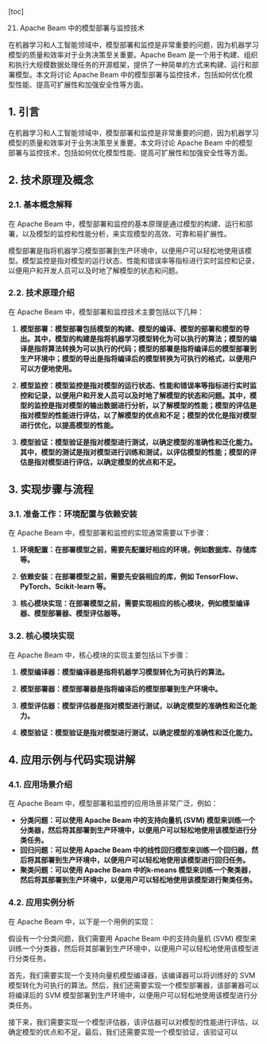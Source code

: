
[toc]                    
                
                
21. Apache Beam 中的模型部署与监控技术

在机器学习和人工智能领域中，模型部署和监控是非常重要的问题，因为机器学习模型的质量和效率对于业务决策至关重要。Apache Beam 是一个用于构建、组织和执行大规模数据处理任务的开源框架，提供了一种简单的方式来构建、运行和部署模型。本文将讨论 Apache Beam 中的模型部署与监控技术，包括如何优化模型性能、提高可扩展性和加强安全性等方面。

## 1. 引言

在机器学习和人工智能领域中，模型部署和监控是非常重要的问题，因为机器学习模型的质量和效率对于业务决策至关重要。本文将讨论 Apache Beam 中的模型部署与监控技术，包括如何优化模型性能、提高可扩展性和加强安全性等方面。

## 2. 技术原理及概念

### 2.1. 基本概念解释

在 Apache Beam 中，模型部署和监控的基本原理是通过模型的构建、运行和部署，以及模型的监控和性能分析，来实现模型的高效、可靠和易扩展性。

模型部署是指将机器学习模型部署到生产环境中，以便用户可以轻松地使用该模型。模型监控是指对模型的运行状态、性能和错误率等指标进行实时监控和记录，以便用户和开发人员可以及时地了解模型的状态和问题。

### 2.2. 技术原理介绍

在 Apache Beam 中，模型部署和监控技术主要包括以下几种：

1. **模型部署：模型部署包括模型的构建、模型的编译、模型的部署和模型的导出。其中，模型的构建是指将机器学习模型转化为可以执行的算法；模型的编译是指将算法转换为可以执行的代码；模型的部署是指将编译后的模型部署到生产环境中；模型的导出是指将编译后的模型转换为可执行的格式，以便用户可以方便地使用。**

2. **模型监控：模型监控是指对模型的运行状态、性能和错误率等指标进行实时监控和记录，以便用户和开发人员可以及时地了解模型的状态和问题。其中，模型的监控是指对模型的输出数据进行分析，以了解模型的性能；模型的评估是指对模型的性能进行评估，以了解模型的优点和不足；模型的优化是指对模型进行优化，以提高模型的性能。**

3. **模型验证：模型验证是指对模型进行测试，以确定模型的准确性和泛化能力。其中，模型的测试是指对模型进行训练和测试，以评估模型的性能；模型的评估是指对模型进行评估，以确定模型的优点和不足。**

## 3. 实现步骤与流程

### 3.1. 准备工作：环境配置与依赖安装

在 Apache Beam 中，模型部署和监控的实现通常需要以下步骤：

1. **环境配置：在部署模型之前，需要先配置好相应的环境，例如数据库、存储库等。**

2. **依赖安装：在部署模型之前，需要先安装相应的库，例如 TensorFlow、PyTorch、Scikit-learn 等。**

3. **核心模块实现：在部署模型之前，需要实现相应的核心模块，例如模型编译器、模型部署器、模型评估器等。**

### 3.2. 核心模块实现

在 Apache Beam 中，核心模块的实现主要包括以下步骤：

1. **模型编译器：模型编译器是指将机器学习模型转化为可执行的算法。**

2. **模型部署器：模型部署器是指将编译后的模型部署到生产环境中。**

3. **模型评估器：模型评估器是指对模型进行测试，以确定模型的准确性和泛化能力。**

4. **模型验证：模型验证是指对模型进行测试，以确定模型的准确性和泛化能力。**

## 4. 应用示例与代码实现讲解

### 4.1. 应用场景介绍

在 Apache Beam 中，模型部署和监控的应用场景非常广泛，例如：

* **分类问题：可以使用 Apache Beam 中的支持向量机 (SVM) 模型来训练一个分类器，然后将其部署到生产环境中，以便用户可以轻松地使用该模型进行分类任务。**
* **回归问题：可以使用 Apache Beam 中的线性回归模型来训练一个回归器，然后将其部署到生产环境中，以便用户可以轻松地使用该模型进行回归任务。**
* **聚类问题：可以使用 Apache Beam 中的k-means 模型来训练一个聚类器，然后将其部署到生产环境中，以便用户可以轻松地使用该模型进行聚类任务。**

### 4.2. 应用实例分析

在 Apache Beam 中，以下是一个用例的实现：

假设有一个分类问题，我们需要用 Apache Beam 中的支持向量机 (SVM) 模型来训练一个分类器，然后将其部署到生产环境中，以便用户可以轻松地使用该模型进行分类任务。

首先，我们需要实现一个支持向量机模型编译器，该编译器可以将训练好的 SVM 模型转化为可执行的算法。然后，我们还需要实现一个模型部署器，该部署器可以将编译后的 SVM 模型部署到生产环境中，以便用户可以轻松地使用该模型进行分类任务。

接下来，我们需要实现一个模型评估器，该评估器可以对模型的性能进行评估，以确定模型的优点和不足。最后，我们还需要实现一个模型验证，该验证可以

